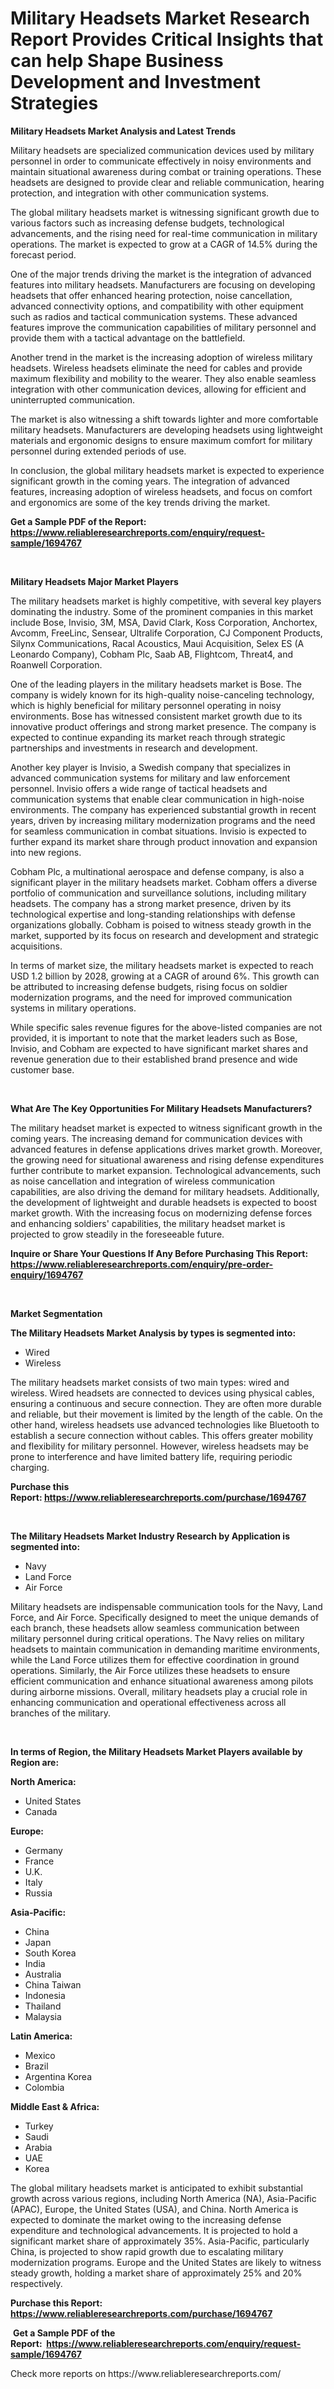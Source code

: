 <p><h1>Military Headsets Market Research Report Provides Critical Insights that can help Shape Business Development and Investment Strategies</h1></p><p><strong>Military Headsets Market Analysis and Latest Trends</strong></p>
<p><p>Military headsets are specialized communication devices used by military personnel in order to communicate effectively in noisy environments and maintain situational awareness during combat or training operations. These headsets are designed to provide clear and reliable communication, hearing protection, and integration with other communication systems.</p><p>The global military headsets market is witnessing significant growth due to various factors such as increasing defense budgets, technological advancements, and the rising need for real-time communication in military operations. The market is expected to grow at a CAGR of 14.5% during the forecast period.</p><p>One of the major trends driving the market is the integration of advanced features into military headsets. Manufacturers are focusing on developing headsets that offer enhanced hearing protection, noise cancellation, advanced connectivity options, and compatibility with other equipment such as radios and tactical communication systems. These advanced features improve the communication capabilities of military personnel and provide them with a tactical advantage on the battlefield.</p><p>Another trend in the market is the increasing adoption of wireless military headsets. Wireless headsets eliminate the need for cables and provide maximum flexibility and mobility to the wearer. They also enable seamless integration with other communication devices, allowing for efficient and uninterrupted communication.</p><p>The market is also witnessing a shift towards lighter and more comfortable military headsets. Manufacturers are developing headsets using lightweight materials and ergonomic designs to ensure maximum comfort for military personnel during extended periods of use.</p><p>In conclusion, the global military headsets market is expected to experience significant growth in the coming years. The integration of advanced features, increasing adoption of wireless headsets, and focus on comfort and ergonomics are some of the key trends driving the market.</p></p>
<p><strong>Get a Sample PDF of the Report:&nbsp; <a href="https://www.reliableresearchreports.com/enquiry/request-sample/1694767">https://www.reliableresearchreports.com/enquiry/request-sample/1694767</a></strong></p>
<p>&nbsp;</p>
<p><strong>Military Headsets Major Market Players</strong></p>
<p><p>The military headsets market is highly competitive, with several key players dominating the industry. Some of the prominent companies in this market include Bose, Invisio, 3M, MSA, David Clark, Koss Corporation, Anchortex, Avcomm, FreeLinc, Sensear, Ultralife Corporation, CJ Component Products, Silynx Communications, Racal Acoustics, Maui Acquisition, Selex ES (A Leonardo Company), Cobham Plc, Saab AB, Flightcom, Threat4, and Roanwell Corporation.</p><p>One of the leading players in the military headsets market is Bose. The company is widely known for its high-quality noise-canceling technology, which is highly beneficial for military personnel operating in noisy environments. Bose has witnessed consistent market growth due to its innovative product offerings and strong market presence. The company is expected to continue expanding its market reach through strategic partnerships and investments in research and development.</p><p>Another key player is Invisio, a Swedish company that specializes in advanced communication systems for military and law enforcement personnel. Invisio offers a wide range of tactical headsets and communication systems that enable clear communication in high-noise environments. The company has experienced substantial growth in recent years, driven by increasing military modernization programs and the need for seamless communication in combat situations. Invisio is expected to further expand its market share through product innovation and expansion into new regions.</p><p>Cobham Plc, a multinational aerospace and defense company, is also a significant player in the military headsets market. Cobham offers a diverse portfolio of communication and surveillance solutions, including military headsets. The company has a strong market presence, driven by its technological expertise and long-standing relationships with defense organizations globally. Cobham is poised to witness steady growth in the market, supported by its focus on research and development and strategic acquisitions.</p><p>In terms of market size, the military headsets market is expected to reach USD 1.2 billion by 2028, growing at a CAGR of around 6%. This growth can be attributed to increasing defense budgets, rising focus on soldier modernization programs, and the need for improved communication systems in military operations.</p><p>While specific sales revenue figures for the above-listed companies are not provided, it is important to note that the market leaders such as Bose, Invisio, and Cobham are expected to have significant market shares and revenue generation due to their established brand presence and wide customer base.</p></p>
<p>&nbsp;</p>
<p><strong>What Are The Key Opportunities For Military Headsets Manufacturers?</strong></p>
<p><p>The military headset market is expected to witness significant growth in the coming years. The increasing demand for communication devices with advanced features in defense applications drives market growth. Moreover, the growing need for situational awareness and rising defense expenditures further contribute to market expansion. Technological advancements, such as noise cancellation and integration of wireless communication capabilities, are also driving the demand for military headsets. Additionally, the development of lightweight and durable headsets is expected to boost market growth. With the increasing focus on modernizing defense forces and enhancing soldiers' capabilities, the military headset market is projected to grow steadily in the foreseeable future.</p></p>
<p><strong>Inquire or Share Your Questions If Any Before Purchasing This Report: <a href="https://www.reliableresearchreports.com/enquiry/pre-order-enquiry/1694767">https://www.reliableresearchreports.com/enquiry/pre-order-enquiry/1694767</a></strong></p>
<p>&nbsp;</p>
<p><strong>Market Segmentation</strong></p>
<p><strong>The Military Headsets Market Analysis by types is segmented into:</strong></p>
<p><ul><li>Wired</li><li>Wireless</li></ul></p>
<p><p>The military headsets market consists of two main types: wired and wireless. Wired headsets are connected to devices using physical cables, ensuring a continuous and secure connection. They are often more durable and reliable, but their movement is limited by the length of the cable. On the other hand, wireless headsets use advanced technologies like Bluetooth to establish a secure connection without cables. This offers greater mobility and flexibility for military personnel. However, wireless headsets may be prone to interference and have limited battery life, requiring periodic charging.</p></p>
<p><strong>Purchase this Report:&nbsp;<a href="https://www.reliableresearchreports.com/purchase/1694767">https://www.reliableresearchreports.com/purchase/1694767</a></strong></p>
<p>&nbsp;</p>
<p><strong>The Military Headsets Market Industry Research by Application is segmented into:</strong></p>
<p><ul><li>Navy</li><li>Land Force</li><li>Air Force</li></ul></p>
<p><p>Military headsets are indispensable communication tools for the Navy, Land Force, and Air Force. Specifically designed to meet the unique demands of each branch, these headsets allow seamless communication between military personnel during critical operations. The Navy relies on military headsets to maintain communication in demanding maritime environments, while the Land Force utilizes them for effective coordination in ground operations. Similarly, the Air Force utilizes these headsets to ensure efficient communication and enhance situational awareness among pilots during airborne missions. Overall, military headsets play a crucial role in enhancing communication and operational effectiveness across all branches of the military.</p></p>
<p>&nbsp;</p>
<p><strong>In terms of Region, the Military Headsets Market Players available by Region are:</strong></p>
<p>
    <p> <strong> North America: </strong>
        <ul>
            <li>United States</li>
            <li>Canada</li>
        </ul>
        </p> 
    <p> <strong> Europe: </strong>
        <ul>
            <li>Germany</li>
            <li>France</li>
            <li>U.K.</li>
            <li>Italy</li>
            <li>Russia</li>
        </ul>
        </p> 
    <p> <strong> Asia-Pacific: </strong>
        <ul>
            <li>China</li>
            <li>Japan</li>
            <li>South Korea</li>
            <li>India</li>
            <li>Australia</li>
            <li>China Taiwan</li>
            <li>Indonesia</li>
            <li>Thailand</li>
            <li>Malaysia</li>
        </ul>
        </p> 
    <p> <strong> Latin America: </strong>
        <ul>
            <li>Mexico</li>
            <li>Brazil</li>
            <li>Argentina Korea</li>
            <li>Colombia</li>
        </ul>
        </p> 
    <p> <strong> Middle East & Africa: </strong>
        <ul>
            <li>Turkey</li>
            <li>Saudi</li>
            <li>Arabia</li>
            <li>UAE</li>
            <li>Korea</li>
        </ul>
    </p>
    </p>
<p><p>The global military headsets market is anticipated to exhibit substantial growth across various regions, including North America (NA), Asia-Pacific (APAC), Europe, the United States (USA), and China. North America is expected to dominate the market owing to the increasing defense expenditure and technological advancements. It is projected to hold a significant market share of approximately 35%. Asia-Pacific, particularly China, is projected to show rapid growth due to escalating military modernization programs. Europe and the United States are likely to witness steady growth, holding a market share of approximately 25% and 20% respectively.</p></p>
<p><strong>Purchase this Report: <a href="https://www.reliableresearchreports.com/purchase/1694767">https://www.reliableresearchreports.com/purchase/1694767</a></strong></p>
<p>&nbsp;<strong>Get a Sample PDF of the Report:&nbsp;&nbsp;<a href="https://www.reliableresearchreports.com/enquiry/request-sample/1694767">https://www.reliableresearchreports.com/enquiry/request-sample/1694767</a></strong></p>
<p><strong></strong></p>
<p>Check more reports on https://www.reliableresearchreports.com/</p>